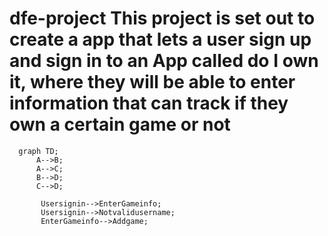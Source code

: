 # dfe-project This project is set out to create a app that lets a user sign up and sign in to an App called do I own it, where they will be able to enter information that can track if they own a certain game or not 

```mermaid
  graph TD;
      A-->B;
      A-->C;
      B-->D;
      C-->D;
      
       Usersignin-->EnterGameinfo;
       Usersignin-->Notvalidusername;
       EnterGameinfo-->Addgame;
```

